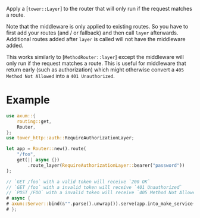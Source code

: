 Apply a [`tower::Layer`] to the router that will only run if the request matches
a route.

Note that the middleware is only applied to existing routes. So you have to
first add your routes (and / or fallback) and then call `layer` afterwards. Additional
routes added after `layer` is called will not have the middleware added.

This works similarly to [`MethodRouter::layer`] except the middleware will only run if
the request matches a route. This is useful for middleware that return early
(such as authorization) which might otherwise convert a `405 Method Not Allowed` into a
`401 Unauthorized`.

# Example

```rust
use axum::{
    routing::get,
    Router,
};
use tower_http::auth::RequireAuthorizationLayer;

let app = Router::new().route(
    "/foo",
    get(|| async {})
        .route_layer(RequireAuthorizationLayer::bearer("password"))
);

// `GET /foo` with a valid token will receive `200 OK`
// `GET /foo` with a invalid token will receive `401 Unauthorized`
// `POST /FOO` with a invalid token will receive `405 Method Not Allowed`
# async {
# axum::Server::bind(&"".parse().unwrap()).serve(app.into_make_service()).await.unwrap();
# };
```
